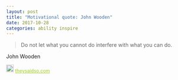 ```yaml
---
layout: post
title: "Motivational quote: John Wooden"
date: 2017-10-28
categories: ability inspire
---
```

> Do not let what you cannot do interfere with what you can do.

John Wooden

<span style="z-index:50;font-size:0.9em;"><img src="https://theysaidso.com/branding/theysaidso.png" height="20" width="20" alt="theysaidso.com"/><a href="https://theysaidso.com" title="Powered by quotes from theysaidso.com" style="color: #9fcc25; margin-left: 4px; vertical-align: middle;">theysaidso.com</a></span>
